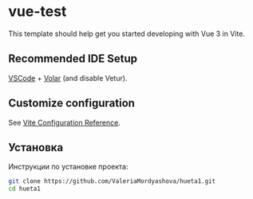 # vue-test

This template should help get you started developing with Vue 3 in Vite.

## Recommended IDE Setup

[VSCode](https://code.visualstudio.com/) + [Volar](https://marketplace.visualstudio.com/items?itemName=Vue.volar) (and disable Vetur).

## Customize configuration

See [Vite Configuration Reference](https://vitejs.dev/config/).

## Установка

Инструкции по установке проекта:

```bash
git clone https://github.com/ValeriaMordyashova/hueta1.git
cd hueta1
